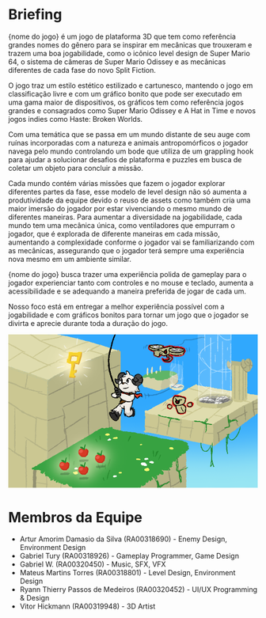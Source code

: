 # Briefing
{nome do jogo} é um jogo de plataforma 3D que tem como referência grandes nomes do gênero para se inspirar em mecânicas que trouxeram e trazem uma boa jogabilidade, como o icônico level design de Super Mario 64, o sistema de câmeras de Super Mario Odissey e as mecânicas diferentes de cada fase do novo Split Fiction.

O jogo traz um estilo estético estilizado e cartunesco, mantendo o jogo em classificação livre e com um gráfico bonito que pode ser executado em uma gama maior de dispositivos, os gráficos tem como referência jogos grandes e consagrados como Super Mario Odissey e A Hat in Time e novos jogos indies como Haste: Broken Worlds.

Com uma temática que se passa em um mundo distante de seu auge com ruínas incorporadas com a natureza e animais antropomórficos o jogador navega pelo mundo controlando um bode que utiliza de um grappling hook para ajudar a solucionar desafios de plataforma e puzzles em busca de coletar um objeto para concluir a missão.

Cada mundo contém várias missões que fazem o jogador explorar diferentes partes da fase, esse modelo de level design não só aumenta a produtividade da equipe devido o reuso de assets como também cria uma maior imersão do jogador por estar vivenciando o mesmo mundo de diferentes maneiras. Para aumentar a diversidade na jogabilidade, cada mundo tem uma mecânica única, como ventiladores que empurram o jogador, que é explorada de diferente maneiras em cada missão, aumentando a complexidade conforme o jogador vai se familiarizando com as mecânicas, assegurando que o jogador terá sempre uma experiência nova mesmo em um ambiente similar.

{nome do jogo} busca trazer uma experiência polida de gameplay para o jogador experienciar tanto com controles e no mouse e teclado, aumenta a acessibilidade e se adequando a maneira preferida de jogar de cada um.

Nosso foco está em entregar a melhor experiência possível com a jogabilidade e com gráficos bonitos para tornar um jogo que o jogador se divirta e aprecie durante toda a duração do jogo.

![Concept art sobre o game feel do jogo](key-concept.png)

# Membros da Equipe
- Artur Amorim Damasio da Silva (RA00318690) - Enemy Design, Environment Design
- Gabriel Tury (RA00318926) - Gameplay Programmer, Game Design
- Gabriel W. (RA00320450) - Music, SFX, VFX
- Mateus Martins Torres (RA00318801) - Level Design, Environment Design
- Ryann Thierry Passos de Medeiros (RA00320452) - UI/UX Programming & Design
- Vitor Hickmann (RA00319948) - 3D Artist

